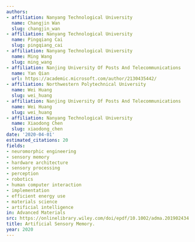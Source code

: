 ```yaml
---
authors:
- affiliation: Nanyang Technological University
  name: Changjin Wan
  slug: changjin_wan
- affiliation: Nanyang Technological University
  name: Pingqiang Cai
  slug: pingqiang_cai
- affiliation: Nanyang Technological University
  name: Ming Wang
  slug: ming_wang
- affiliation: Nanjing University Of Posts And Telecommunications
  name: Yan Qian
  url: https://academic.microsoft.com/author/2130435442/
- affiliation: Northwestern Polytechnical University
  name: Wei Huang
  slug: wei_huang
- affiliation: Nanjing University Of Posts And Telecommunications
  name: Wei Huang
  slug: wei_huang
- affiliation: Nanyang Technological University
  name: Xiaodong Chen
  slug: xiaodong_chen
date: '2020-04-01'
estimated_citations: 20
fields:
- neuromorphic engineering
- sensory memory
- hardware architecture
- sensory processing
- perception
- robotics
- human computer interaction
- implementation
- efficient energy use
- materials science
- artificial intelligence
in: Advanced Materials
src: https://onlinelibrary.wiley.com/doi/epdf/10.1002/adma.201902434
title: Artificial Sensory Memory.
year: 2020
---
```

